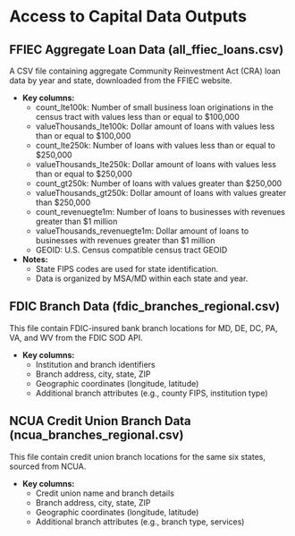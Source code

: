 # Access to Capital Data Outputs

## FFIEC Aggregate Loan Data (all_ffiec_loans.csv)

A CSV file containing aggregate Community Reinvestment Act (CRA) loan data by year and state, downloaded from the FFIEC website.  
- **Key columns:**  
  - count_lte100k: Number of small business loan originations in the census tract with values less than or equal to $100,000
  - valueThousands_lte100k: Dollar amount of loans with values less than or equal to $100,000
  - count_lte250k: Number of loans with values less than or equal to $250,000
  - valueThousands_lte250k: Dollar amount of loans with values less than or equal to $250,000
  - count_gt250k: Number of loans with values greater than $250,000
  - valueThousands_gt250k: Dollar amount of loans with values greater than $250,000
  - count_revenuegte1m: Number of loans to businesses with revenues greater than $1 million
  - valueThousands_revenuegte1m: Dollar amount of loans to businesses with revenues greater than $1 million
  - GEOID: U.S. Census compatible census tract GEOID
- **Notes:**  
  - State FIPS codes are used for state identification.
  - Data is organized by MSA/MD within each state and year.

## FDIC Branch Data (fdic_branches_regional.csv)

This file contain FDIC-insured bank branch locations for MD, DE, DC, PA, VA, and WV from the FDIC SOD API.
- **Key columns:**  
  - Institution and branch identifiers  
  - Branch address, city, state, ZIP  
  - Geographic coordinates (longitude, latitude)  
  - Additional branch attributes (e.g., county FIPS, institution type)

## NCUA Credit Union Branch Data (ncua_branches_regional.csv)

This file contain credit union branch locations for the same six states, sourced from NCUA.  
- **Key columns:**  
  - Credit union name and branch details  
  - Branch address, city, state, ZIP  
  - Geographic coordinates (longitude, latitude)  
  - Additional branch attributes (e.g., branch type, services)
